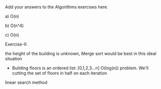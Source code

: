 Add your answers to the Algorithms exercises here.

a) O(n)

b) O(n^4)

c) O(n)


Exercise-II:

the height of the building is unknown, Merge sort would be best in this ideal situation


- Building floors is an ordered list: [0,1,2,3...n] 
     O(log(n)) problem. We'll cutting the set of floors in half on each iteration

 linear search method

